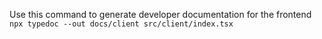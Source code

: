 Use this command to generate developer documentation for the frontend
`npx typedoc --out docs/client src/client/index.tsx`

